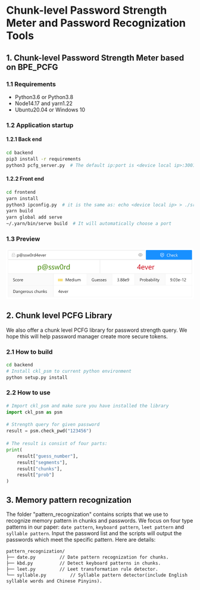 # Chunk-level Password Strength Meter and Password Recognization Tools
## 1. Chunk-level Password Strength Meter based on BPE_PCFG

### 1.1 Requirements  

- Python3.6 or Python3.8
- Node14.17 and yarn1.22 
- Ubuntu20.04 or Windows 10

### 1.2 Application startup  

#### 1.2.1 Back end  

```bash
cd backend
pip3 install -r requirements
python3 pcfg_server.py  # The default ip:port is <device local ip>:3001, and it MUSE BE <device local ip>:3001
```

#### 1.2.2 Front end  

```bash
cd frontend
yarn install
python3 ipconfig.py  # it is the same as: echo <device local ip> > ./src/ip.json
yarn build
yarn global add serve
~/.yarn/bin/serve build  # It will automatically choose a port
```

### 1.3 Preview  

![psm-crop-1](README.assets/psm-crop-1.svg)

## 2. Chunk level PCFG Library

We also offer a chunk level PCFG library for password strength query. We hope this will help password manager create more secure tokens.   

### 2.1 How to build  

```bash
cd backend
# Install ckl_psm to current python environment
python setup.py install
```

### 2.2 How to use  

```python
# Import ckl_psm and make sure you have installed the library
import ckl_psm as psm

# Strength query for given password
result = psm.check_pwd("123456")

# The result is consist of four parts:
print(
    result["guess_number"],
    result["segments"],
    result["chunks"],
    result["prob"]
)

```

## 3. Memory pattern recognization

The folder "pattern_recognization" contains scripts that we use to recognize memory pattern in chunks and passwords. We focus on four type patterns in our paper: `date pattern`, `keyboard pattern`, `leet pattern` and `syllable pattern`. Input the password list and the scripts will output the passwords which meet the specific pattern. Here are details:  

```text
pattern_recognization/
├── date.py         // Date pattern recognization for chunks.
├── kbd.py          // Detect keyboard patterns in chunks. 
├── leet.py         // Leet transformation rule detector. 
└── syllable.py         // Syllable pattern detector(include English syllable words and Chinese Pinyins).
```


